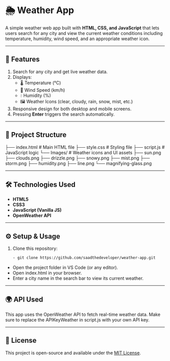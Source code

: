 # 🌦️ Weather App

A simple weather web app built with **HTML, CSS, and JavaScript** that lets users search for any city and view the current weather conditions including temperature, humidity, wind speed, and an appropriate weather icon.

---

## 🚀 Features
1. Search for any city and get live weather data.  
2. Displays:
   - 🌡️ Temperature (°C)  
   - 💨 Wind Speed (km/h)  
   - 💧 Humidity (%)  
   - 🖼️ Weather Icons (clear, cloudy, rain, snow, mist, etc.)  
3. Responsive design for both desktop and mobile screens.  
4. Pressing **Enter** triggers the search automatically.  

---

## 📂 Project Structure
├── index.html # Main HTML file
├── style.css # Styling file
├── script.js # JavaScript logic
└── Images/ # Weather icons and UI assets
├── sun.png
├── clouds.png
├── drizzle.png
├── snowy.png
├── mist.png
├── storm.png
├── humidity.png
├── line.png
└── magnifying-glass.png

---

## 🛠️ Technologies Used
- **HTML5**  
- **CSS3**  
- **JavaScript (Vanilla JS)**  
- **OpenWeather API**  

---

## ⚙️ Setup & Usage
1. Clone this repository:
   ```bash
   - git clone https://github.com/saadthedeveloper/weather-app.git
- Open the project folder in VS Code (or any editor).
- Open index.html in your browser.
- Enter a city name in the search bar to view its current weather.

---

## 🌍 API Used

This app uses the OpenWeather API to fetch real-time weather data.
Make sure to replace the APIKeyWeather in script.js with your own API key.

---

## 📜 License
This project is open-source and available under the [MIT License](LICENSE).

